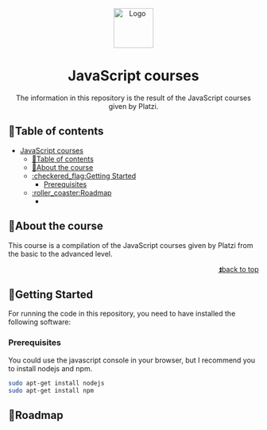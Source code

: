 <!--
MARKDOWN IMAGES & BADGES
* https://www.markdownguide.org/basic-syntax/#reference-style-links
* https://github.com/Ileriayo/markdown-badges

EMOJIS
* https://gist.github.com/rxaviers/7360908

Find and replace the following text with the name of the project:
	repo_name
-->

<div align="center" id="readme-top">

<img src="https://github.com/cychitivav/fastapi_course/assets/30636259/9649ec51-3c70-4959-a081-fabd42cc4f81" alt="Logo" width="80"/>

<!-- omit in toc -->

# JavaScript courses

The information in this repository is the result of the JavaScript courses given by Platzi.

</div>

<!-- TABLE OF CONTENTS -->
<!-- omit in toc -->

## :pencil:Table of contents

- [JavaScript courses](#javascript-courses)
	- [:pencil:Table of contents](#penciltable-of-contents)
	- [:pushpin:About the course](#pushpinabout-the-course)
	- [:checkered\_flag:Getting Started](#checkered_flaggetting-started)
		- [Prerequisites](#prerequisites)
	- [:roller\_coaster:Roadmap](#roller_coasterroadmap)
		- [](#)

<!-- ABOUT THE PROJECT -->

## :pushpin:About the course

This course is a compilation of the JavaScript courses given by Platzi from the basic to the advanced level.

<div align="right">

[:arrow_double_up:back to top](#readme-top)

</div>

<!-- GETTING STARTED -->

## :checkered_flag:Getting Started

For running the code in this repository, you need to have installed the following software:

### Prerequisites

You could use the javascript console in your browser, but I recommend you to install nodejs and npm.

```sh
sudo apt-get install nodejs
sudo apt-get install npm
```

<!-- ROADMAP -->

## :roller_coaster:Roadmap

###
